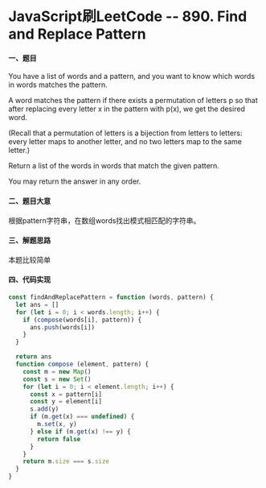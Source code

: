 # JavaScript刷LeetCode -- 890. Find and Replace Pattern

#### 一、题目

  You have a list of words and a pattern, and you want to know which words in words matches the pattern.

  A word matches the pattern if there exists a permutation of letters p so that after replacing every letter x in the pattern with p(x), we get the desired word.

  (Recall that a permutation of letters is a bijection from letters to letters: every letter maps to another letter, and no two letters map to the same letter.)

  Return a list of the words in words that match the given pattern. 

  You may return the answer in any order.

#### 二、题目大意

  根据pattern字符串，在数组words找出模式相匹配的字符串。

#### 三、解题思路

  本题比较简单

#### 四、代码实现

```JavaScript
const findAndReplacePattern = function (words, pattern) {
  let ans = []
  for (let i = 0; i < words.length; i++) {
    if (compose(words[i], pattern)) {
      ans.push(words[i])
    }
  }

  return ans
  function compose (element, pattern) {
    const m = new Map()
    const s = new Set()
    for (let i = 0; i < element.length; i++) {
      const x = pattern[i]
      const y = element[i]
      s.add(y)
      if (m.get(x) === undefined) {
        m.set(x, y)
      } else if (m.get(x) !== y) {
        return false
      }
    }
    return m.size === s.size
  }
}
```